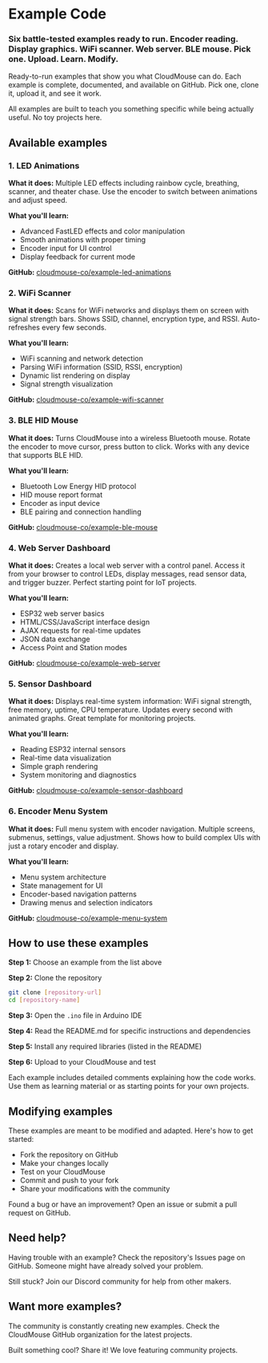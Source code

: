 # Example Code

### Six battle-tested examples ready to run. Encoder reading. Display graphics. WiFi scanner. Web server. BLE mouse. Pick one. Upload. Learn. Modify.

Ready-to-run examples that show you what CloudMouse can do. Each example is complete, documented, and available on GitHub. Pick one, clone it, upload it, and see it work.

All examples are built to teach you something specific while being actually useful. No toy projects here.

## Available examples

### 1\. LED Animations

**What it does:** Multiple LED effects including rainbow cycle, breathing, scanner, and theater chase. Use the encoder to switch between animations and adjust speed.

**What you'll learn:**

  * Advanced FastLED effects and color manipulation
  * Smooth animations with proper timing
  * Encoder input for UI control
  * Display feedback for current mode

**GitHub:** [cloudmouse-co/example-led-animations](https://github.com/cloudmouse-co/example-led-animations)

### 2\. WiFi Scanner

**What it does:** Scans for WiFi networks and displays them on screen with signal strength bars. Shows SSID, channel, encryption type, and RSSI. Auto-refreshes every few seconds.

**What you'll learn:**

  * WiFi scanning and network detection
  * Parsing WiFi information (SSID, RSSI, encryption)
  * Dynamic list rendering on display
  * Signal strength visualization

**GitHub:** [cloudmouse-co/example-wifi-scanner](https://github.com/cloudmouse-co/example-wifi-scanner)

### 3\. BLE HID Mouse

**What it does:** Turns CloudMouse into a wireless Bluetooth mouse. Rotate the encoder to move cursor, press button to click. Works with any device that supports BLE HID.

**What you'll learn:**

  * Bluetooth Low Energy HID protocol
  * HID mouse report format
  * Encoder as input device
  * BLE pairing and connection handling

**GitHub:** [cloudmouse-co/example-ble-mouse](https://github.com/cloudmouse-co/example-ble-mouse)

### 4\. Web Server Dashboard

**What it does:** Creates a local web server with a control panel. Access it from your browser to control LEDs, display messages, read sensor data, and trigger buzzer. Perfect starting point for IoT projects.

**What you'll learn:**

  * ESP32 web server basics
  * HTML/CSS/JavaScript interface design
  * AJAX requests for real-time updates
  * JSON data exchange
  * Access Point and Station modes

**GitHub:** [cloudmouse-co/example-web-server](https://github.com/cloudmouse-co/example-web-server)

### 5\. Sensor Dashboard

**What it does:** Displays real-time system information: WiFi signal strength, free memory, uptime, CPU temperature. Updates every second with animated graphs. Great template for monitoring projects.

**What you'll learn:**

  * Reading ESP32 internal sensors
  * Real-time data visualization
  * Simple graph rendering
  * System monitoring and diagnostics

**GitHub:** [cloudmouse-co/example-sensor-dashboard](https://github.com/cloudmouse-co/example-sensor-dashboard)

### 6\. Encoder Menu System

**What it does:** Full menu system with encoder navigation. Multiple screens, submenus, settings, value adjustment. Shows how to build complex UIs with just a rotary encoder and display.

**What you'll learn:**

  * Menu system architecture
  * State management for UI
  * Encoder-based navigation patterns
  * Drawing menus and selection indicators

**GitHub:** [cloudmouse-co/example-menu-system](https://github.com/cloudmouse-co/example-menu-system)

## How to use these examples

**Step 1:** Choose an example from the list above

**Step 2:** Clone the repository

```bash
git clone [repository-url]
cd [repository-name]
```
 

**Step 3:** Open the `.ino` file in Arduino IDE

**Step 4:** Read the README.md for specific instructions and dependencies

**Step 5:** Install any required libraries (listed in the README)

**Step 6:** Upload to your CloudMouse and test

Each example includes detailed comments explaining how the code works. Use them as learning material or as starting points for your own projects.

## Modifying examples

These examples are meant to be modified and adapted. Here's how to get started:

  * Fork the repository on GitHub
  * Make your changes locally
  * Test on your CloudMouse
  * Commit and push to your fork
  * Share your modifications with the community

Found a bug or have an improvement? Open an issue or submit a pull request on GitHub.

## Need help?

Having trouble with an example? Check the repository's Issues page on GitHub. Someone might have already solved your problem.

Still stuck? Join our Discord community for help from other makers.

## Want more examples?

The community is constantly creating new examples. Check the CloudMouse GitHub organization for the latest projects.

Built something cool? Share it! We love featuring community projects.